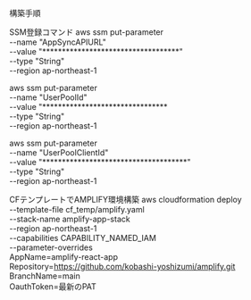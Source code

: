 構築手順

SSM登録コマンド
aws ssm put-parameter \
  --name "AppSyncAPIURL" \
  --value "***********************************" \
  --type "String" \
  --region ap-northeast-1

aws ssm put-parameter \
  --name "UserPoolId" \
  --value "******************************** \
  --type "String" \
  --region ap-northeast-1

aws ssm put-parameter \
  --name "UserPoolClientId" \
  --value "*************************************" \
  --type "String" \
  --region ap-northeast-1



CFテンプレートでAMPLIFY環境構築
aws cloudformation deploy \
  --template-file cf_temp/amplify.yaml \
  --stack-name amplify-app-stack \
  --region ap-northeast-1 \
  --capabilities CAPABILITY_NAMED_IAM \
  --parameter-overrides \
    AppName=amplify-react-app \
    Repository=https://github.com/kobashi-yoshizumi/amplify.git \
    BranchName=main \
    OauthToken=最新のPAT






